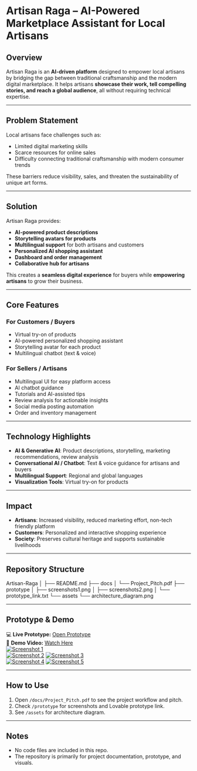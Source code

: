 # Artisan Raga – AI-Powered Marketplace Assistant for Local Artisans

## **Overview**
Artisan Raga is an **AI-driven platform** designed to empower local artisans by bridging the gap between traditional craftsmanship and the modern digital marketplace. It helps artisans **showcase their work, tell compelling stories, and reach a global audience**, all without requiring technical expertise.

---

## **Problem Statement**
Local artisans face challenges such as:

- Limited digital marketing skills  
- Scarce resources for online sales  
- Difficulty connecting traditional craftsmanship with modern consumer trends  

These barriers reduce visibility, sales, and threaten the sustainability of unique art forms.

---

## **Solution**
Artisan Raga provides:

- **AI-powered product descriptions**  
- **Storytelling avatars for products**  
- **Multilingual support** for both artisans and customers  
- **Personalized AI shopping assistant**  
- **Dashboard and order management**  
- **Collaborative hub for artisans**

This creates a **seamless digital experience** for buyers while **empowering artisans** to grow their business.

---

## **Core Features**

### **For Customers / Buyers**
- Virtual try-on of products  
- AI-powered personalized shopping assistant  
- Storytelling avatar for each product  
- Multilingual chatbot (text & voice)

### **For Sellers / Artisans**
- Multilingual UI for easy platform access  
- AI chatbot guidance  
- Tutorials and AI-assisted tips  
- Review analysis for actionable insights  
- Social media posting automation  
- Order and inventory management

---

## **Technology Highlights**
- **AI & Generative AI**: Product descriptions, storytelling, marketing recommendations, review analysis  
- **Conversational AI / Chatbot**: Text & voice guidance for artisans and buyers  
- **Multilingual Support**: Regional and global languages  
- **Visualization Tools**: Virtual try-on for products  

---

## **Impact**
- **Artisans**: Increased visibility, reduced marketing effort, non-tech friendly platform  
- **Customers**: Personalized and interactive shopping experience  
- **Society**: Preserves cultural heritage and supports sustainable livelihoods  

---

## **Repository Structure**  

Artisan-Raga
│
├── README.md
├── docs
│ └── Project_Pitch.pdf
├── prototype
│ ├── screenshots1.png
│ ├── screenshots2.png
│ └── prototype_link.txt
└── assets
└── architecture_diagram.png


---

## **Prototype & Demo**
💻 **Live Prototype:** [Open Prototype](https://arten-connect-ai.lovable.app/)  
🎥 **Demo Video:** [Watch Here](https://drive.google.com/drive/folders/1DDEdMWLsOfsnNaE_j2rY5b7RDpBZUzN8?usp=drive_link)  
[![Screenshot 1](prototype/screenshot1.jpeg)](prototype/screenshot1.jpeg)  
[![Screenshot 2](prototype/screenshot2.jpeg)](prototype/screenshot2.jpeg)
[![Screenshot 3](prototype/screenshot3.jpeg)](prototype/screenshot3.jpeg)  
[![Screenshot 4](prototype/screenshot4.jpeg)](prototype/screenshot4.jpeg)
[![Screenshot 5](prototype/screenshot5.jpeg)](prototype/screenshot5.jpeg)



---

## **How to Use**
1. Open `/docs/Project_Pitch.pdf` to see the project workflow and pitch.  
2. Check `/prototype` for screenshots and Lovable prototype link.  
3. See `/assets` for architecture diagram.

---

## **Notes**
- No code files are included in this repo.  
- The repository is primarily for project documentation, prototype, and visuals.
